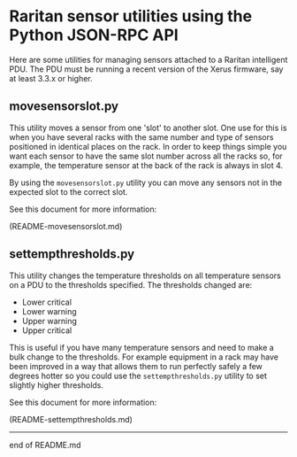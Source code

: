 # Raritan sensor utilities using the Python JSON-RPC API

Here are some utilities for managing sensors attached to
a Raritan intelligent PDU.  The PDU must be running a recent
version of the Xerus firmware, say at least 3.3.x or higher.

## movesensorslot.py

This utility moves a sensor from one 'slot' to another slot.  One use
for this is when you have several  racks with the same number and type of sensors positioned in identical places on the rack.
In order to keep things simple you want each sensor to have the same slot number across all the racks so, for example, the temperature sensor at the back of the rack is always in slot 4.

By using the `movesensorslot.py` utility you can move any sensors not in the expected slot to the correct slot.

See this document for more information:

(README-movesensorslot.md)

## settempthresholds.py

This utility changes the temperature thresholds on all temperature sensors
on a PDU to the thresholds specified.  The thresholds changed are:

+ Lower critical
+ Lower warning
+ Upper warning
+ Upper critical

This is useful if you have many temperature sensors and need to make
a bulk change to the thresholds.  For example equipment in a rack may
have been improved in a way that allows them to run perfectly safely a
few degrees hotter so you could use the `settempthresholds.py` utility
to set slightly higher thresholds.

See this document for more information:

(README-settempthresholds.md)

-----------------------------------------------------------

end of README.md

